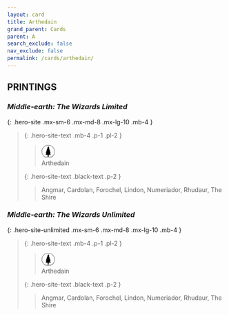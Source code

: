 ```yaml
---
layout: card
title: Arthedain
grand_parent: Cards
parent: A
search_exclude: false
nav_exclude: false
permalink: /cards/arthedain/
---
```


## PRINTINGS


### _Middle-earth: The Wizards Limited_

{: .hero-site .mx-sm-6 .mx-md-8 .mx-lg-10 .mb-4 }
> {: .hero-site-text .mb-4 .p-1 .pl-2 }
> > <div class="card-mp"><img src="/assets/images/wilderness.svg"></div>
> > <div class="character-card-name">Arthedain</div>
>
> {: .hero-site-text .black-text .p-2 }
> > Angmar, Cardolan, Forochel, Lindon, Numeriador, Rhudaur, The Shire 
> 

### _Middle-earth: The Wizards Unlimited_

{: .hero-site-unlimited .mx-sm-6 .mx-md-8 .mx-lg-10 .mb-4 }
> {: .hero-site-text .mb-4 .p-1 .pl-2 }
> > <div class="card-mp"><img src="/assets/images/wilderness.svg"></div>
> > <div class="character-card-name">Arthedain</div>
>
> {: .hero-site-text .black-text .p-2 }
> > Angmar, Cardolan, Forochel, Lindon, Numeriador, Rhudaur, The Shire 
> 
